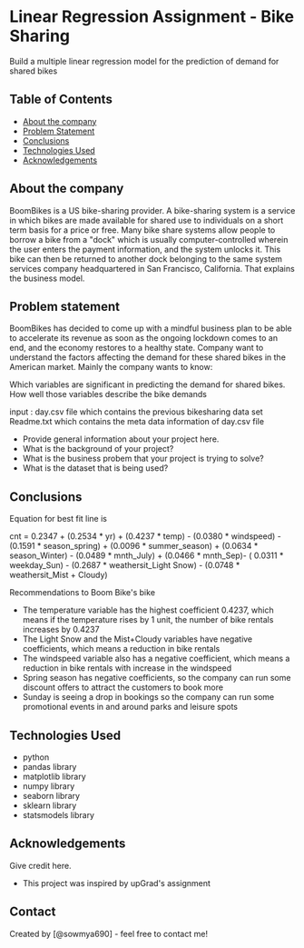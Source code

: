 # Linear Regression Assignment - Bike Sharing
Build a multiple linear regression model for the prediction of demand for shared bikes


## Table of Contents
* [About the company](#About-the-company)
* [Problem Statement](#Problem-statement)
* [Conclusions](#Conclusions)   
* [Technologies Used](#technologies-used)
* [Acknowledgements](#acknowledgements)

<!-- You can include any other section that is pertinent to your problem -->

## About the company
BoomBikes is a US bike-sharing provider. A bike-sharing system is a service in which bikes are made available for shared use to individuals on a short term basis for a price or free. Many bike share systems allow people to borrow a bike from a "dock" which is usually computer-controlled wherein the user enters the payment information, and the system unlocks it. This bike can then be returned to another dock belonging to the same system services company headquartered in San Francisco, California. That explains the business model.

## Problem statement
BoomBikes has decided to come up with a mindful business plan to be able to accelerate its revenue as soon as the ongoing lockdown comes to an end, and the economy restores to a healthy state. Company want to understand the factors affecting the demand for these shared bikes in the American market. Mainly the company wants to know:

Which variables are significant in predicting the demand for shared bikes.
How well those variables describe the bike demands

input :
day.csv file which contains the previous bikesharing data set
Readme.txt which contains the meta data information of day.csv file


- Provide general information about your project here.
- What is the background of your project?
- What is the business probem that your project is trying to solve?
- What is the dataset that is being used?

<!-- You don't have to answer all the questions - just the ones relevant to your project. -->

## Conclusions
Equation for best fit line is

cnt = 0.2347 + (0.2534 * yr) + (0.4237 * temp) - (0.0380 * windspeed) - (0.1591 * season_spring) + (0.0096 * summer_season) + (0.0634 * season_Winter) - (0.0489 * mnth_July) + (0.0466 * mnth_Sep)- ( 0.0311 * weekday_Sun) - (0.2687 * weathersit_Light Snow) - (0.0748 * weathersit_Mist + Cloudy)

Recommendations to Boom Bike's bike
- The temperature variable has the highest coefficient 0.4237, which means if the temperature rises by 1 unit, the number of bike rentals increases by 0.4237
- The Light Snow and the Mist+Cloudy variables have negative coefficients, which means a reduction in bike rentals
- The windspeed variable also has a negative coefficient, which means a reduction in bike rentals with increase in the windspeed
- Spring season has negative coefficients, so the company can run some discount offers to attract the customers to book more
- Sunday is seeing a drop in bookings so the company can run some promotional events in and around parks and leisure spots

## Technologies Used
- python
- pandas library
- matplotlib library
- numpy library
- seaborn library
- sklearn library
- statsmodels library

## Acknowledgements
Give credit here.
- This project was inspired by upGrad's assignment

## Contact
Created by [@sowmya690] - feel free to contact me!

